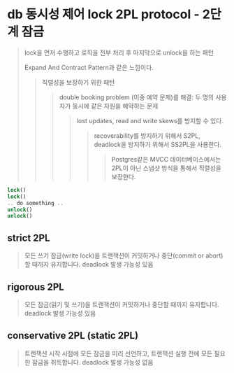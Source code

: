 # db 동시성 제어 lock 2PL protocol - 2단계 잠금

> lock을 먼저 수행하고 로직을 전부 처리 후 마지막으로 unlock을 하는 패턴
>
> Expand And Contract Pattern과 같은 느낌이다.
>
> > 직렬성을 보장하기 위한 패턴
> >
> > > double booking problem (이중 예약 문제)를 해결: 두 명의 사용자가 동시에 같은 자원을 예약하는 문제
> > >
> > > > lost updates, read and write skews를 방지할 수 있다.
> > > >
> > > > > recoverability를 방지하기 위해서 S2PL, deadlock을 방지하기 위해서 SS2PL을 사용한다.
> > > > >
> > > > > > Postgres같은 MVCC 데이터베이스에서는 2PL이 아닌 스냅샷 방식을 통해서 직렬성을 보장한다.

```sql
lock()
lock()
.. do something ..
unlock()
unlock()
```

## strict 2PL

> 모든 쓰기 잠금(write lock)을 트랜잭션이 커밋하거나 중단(commit or abort)할 때까지 유지합니다.
> deadlock 발생 가능성 있음

## rigorous 2PL

> 모든 잠금(읽기 및 쓰기)을 트랜잭션이 커밋하거나 중단할 때까지 유지합니다.
> deadlock 발생 가능성 있음

## conservative 2PL (static 2PL)

> 트랜잭션 시작 시점에 모든 잠금을 미리 선언하고, 트랜잭션 실행 전에 모든 필요한 잠금을 취득합니다.
> deadlock 발생 가능성 없음

